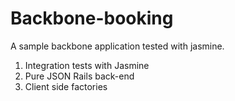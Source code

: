 Backbone-booking
=====

A sample backbone application tested with jasmine.

1. Integration tests with Jasmine
2. Pure JSON Rails back-end
3. Client side factories

